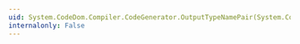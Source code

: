 ```yaml
---
uid: System.CodeDom.Compiler.CodeGenerator.OutputTypeNamePair(System.CodeDom.CodeTypeReference,System.String)
internalonly: False
---
```

